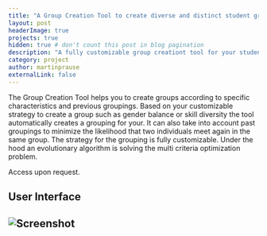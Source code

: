 ```yaml
---
title: "A Group Creation Tool to create diverse and distinct student groups"
layout: post
headerImage: true
projects: true
hidden: true # don't count this post in blog pagination
description: "A fully customizable group creationt tool for your student body"
category: project
author: martinprause
externalLink: false
---
```



The Group Creation Tool helps you to create groups according to specific characteristics and previous groupings. Based on your customizable strategy to create a group such as gender balance or skill diversity the tool automatically creates a grouping for your. It can also take into account past groupings to minimize the likelihood that two individuals meet again in the same group. The strategy for the grouping is fully customizable. Under the hood an evolutionary algorithm is solving the multi criteria optimization problem.

Access upon request.

## User Interface

![Screenshot](https://martinprause.github.io/blog/assets/images/grouptool.jpg)
---
